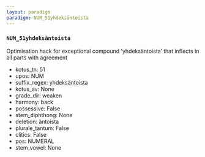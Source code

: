 ```yaml
---
layout: paradigm
paradigm: NUM_51yhdeksäntoista
---
```

### ` NUM_51yhdeksäntoista `

Optimisation hack for exceptional compound ’yhdeksäntoista’ that inflects in all parts with agreement
* kotus_tn: 51
* upos: NUM
* suffix_regex: yhdeksäntoista
* kotus_av: None
* grade_dir: weaken
* harmony: back
* possessive: False
* stem_diphthong: None
* deletion: äntoista
* plurale_tantum: False
* clitics: False
* pos: NUMERAL
* stem_vowel: None

